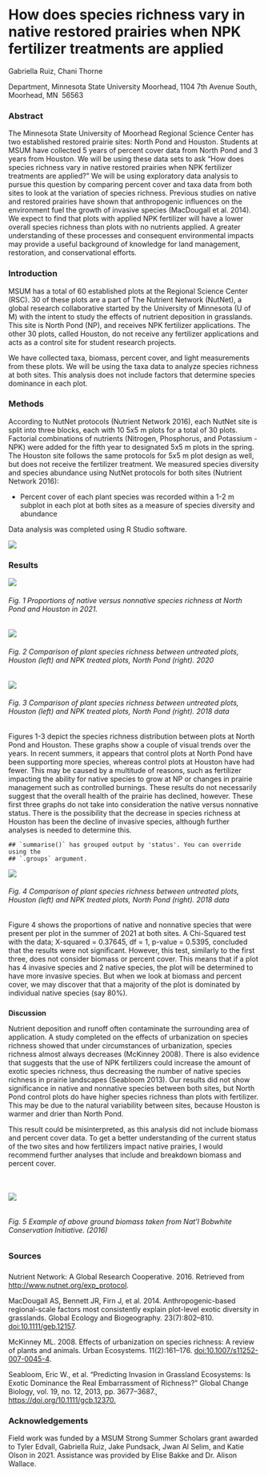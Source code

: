 
# 

# **How does species richness vary in native restored prairies when NPK fertilizer treatments are applied**

Gabriella Ruiz, Chani Thorne

Department, Minnesota State University Moorhead, 1104 7th Avenue South,
Moorhead, MN  56563

### Abstract

The Minnesota State University of Moorhead Regional Science Center has
two established restored prairie sites: North Pond and Houston. Students
at MSUM have collected 5 years of percent cover data from North Pond and
3 years from Houston. We will be using these data sets to ask “How does
species richness vary in native restored prairies when NPK fertilizer
treatments are applied?” We will be using exploratory data analysis to
pursue this question by comparing percent cover and taxa data from both
sites to look at the variation of species richness. Previous studies on
native and restored prairies have shown that anthropogenic influences on
the environment fuel the growth of invasive species (MacDougall et
al. 2014). We expect to find that plots with applied NPK fertilizer will
have a lower overall species richness than plots with no nutrients
applied. A greater understanding of these processes and consequent
environmental impacts may provide a useful background of knowledge for
land management, restoration, and conservational efforts.

### **Introduction**

MSUM has a total of 60 established plots at the Regional Science Center
(RSC). 30 of these plots are a part of The Nutrient Network (NutNet), a
global research collaborative started by the University of Minnesota (U
of M) with the intent to study the effects of nutrient deposition in
grasslands. This site is North Pond (NP), and receives NPK fertilizer
applications. The other 30 plots, called Houston, do not receive any
fertilizer applications and acts as a control site for student research
projects.

We have collected taxa, biomass, percent cover, and light measurements
from these plots. We will be using the taxa data to analyze species
richness at both sites. This analysis does not include factors that
determine species dominance in each plot.

### **Methods**

According to NutNet protocols (Nutrient Network 2016), each NutNet site
is split into three blocks, each with 10 5x5 m plots for a total of 30
plots. Factorial combinations of nutrients (Nitrogen, Phosphorus, and
Potassium - NPK) were added for the fifth year to designated 5x5 m plots
in the spring. The Houston site follows the same protocols for 5x5 m
plot design as well, but does not receive the fertilizer treatment. We
measured species diversity and species abundance using NutNet protocols
for both sites (Nutrient Network 2016):

-   Percent cover of each plant species was recorded within a 1-2 m
    subplot in each plot at both sites as a measure of species diversity
    and abundance

Data analysis was completed using R Studio software. 

![](images/percent%20cover.jpg)

### **Results**

![](SACposter_files/figure-gfm/unnamed-chunk-1-1.png)<!-- -->

###### Fig. 1 Proportions of native versus nonnative species richness at North Pond and Houston in 2021.

![](SACposter_files/figure-gfm/unnamed-chunk-2-1.png)<!-- -->

###### Fig. 2 Comparison of plant species richness between untreated plots, Houston (left) and NPK treated plots, North Pond (right). 2020

![](SACposter_files/figure-gfm/unnamed-chunk-3-1.png)<!-- -->

###### Fig. 3 Comparison of plant species richness between untreated plots, Houston (left) and NPK treated plots, North Pond (right). 2018 data

Figures 1-3 depict the species richness distribution between plots at
North Pond and Houston. These graphs show a couple of visual trends over
the years. In recent summers, it appears that control plots at North
Pond have been supporting more species, whereas control plots at Houston
have had fewer. This may be caused by a multitude of reasons, such as
fertilizer impacting the ability for native species to grow at NP or
changes in prairie management such as controlled burnings. These results
do not necessarily suggest that the overall health of the prairie has
declined, however. These first three graphs do not take into
consideration the native versus nonnative status. There is the
possibility that the decrease in species richness at Houston has been
the decline of invasive species, although further analyses is needed to
determine this.  

    ## `summarise()` has grouped output by 'status'. You can override using the
    ## `.groups` argument.

![](SACposter_files/figure-gfm/unnamed-chunk-4-1.png)<!-- -->

###### Fig. 4 Comparison of plant species richness between untreated plots, Houston (left) and NPK treated plots, North Pond (right). 2018 data

Figure 4 shows the proportions of native and nonnative species that were
present per plot in the summer of 2021 at both sites. A Chi-Squared test
with the data; X-squared = 0.37645, df = 1, p-value = 0.5395, concluded
that the results were not significant. However, this test, similarly to
the first three, does not consider biomass or percent cover. This means
that if a plot has 4 invasive species and 2 native species, the plot
will be determined to have more invasive species. But when we look at
biomass and percent cover, we may discover that that a majority of the
plot is dominated by individual native species (say 80%).

### 

**Discussion**

Nutrient deposition and runoff often contaminate the surrounding area of
application. A study completed on the effects of urbanization on species
richness showed that under circumstances of urbanization, species
richness almost always decreases (McKinney 2008). There is also evidence
that suggests that the use of NPK fertilizers could increase the amount
of exotic species richness, thus decreasing the number of native species
richness in prairie landscapes (Seabloom 2013). Our results did not show
significance in native and nonnative species between both sites, but
North Pond control plots do have higher species richness than plots with
fertilizer. This may be due to the natural variability between sites,
because Houston is warmer and drier than North Pond. 

This result could be misinterpreted, as this analysis did not include
biomass and percent cover data. To get a better understanding of the
current status of the two sites and how fertilizers impact native
prairies, I would recommend further analyses that include and breakdown
biomass and percent cover.

 

###### ![](images/biomass.jpg)

###### Fig. 5 Example of above ground biomass taken from Nat’l Bobwhite Conservation Initiative. (2016)

### **Sources**

### 

Nutrient Network: A Global Research Cooperative. 2016. Retrieved from
<http://www.nutnet.org/exp_protocol>.

MacDougall AS, Bennett JR, Firn J, et al. 2014. Anthropogenic-based
regional-scale factors most consistently explain plot-level exotic
diversity in grasslands. Global Ecology and Biogeography. 23(7):802–810.
<doi:10.1111/geb.12157>.

McKinney ML. 2008. Effects of urbanization on species richness: A review
of plants and animals. Urban Ecosystems. 11(2):161–176.
<doi:10.1007/s11252-007-0045-4>.

Seabloom, Eric W., et al. “Predicting Invasion in Grassland Ecosystems:
Is Exotic Dominance the Real Embarrassment of Richness?” Global Change
Biology, vol. 19, no. 12, 2013, pp. 3677–3687.,
<https://doi.org/10.1111/gcb.12370.>

### **Acknowledgements**

Field work was funded by a MSUM Strong Summer Scholars grant awarded to
Tyler Edvall, Gabriella Ruiz, Jake Pundsack, Jwan Al Selim, and Katie
Olson in 2021. Assistance was provided by Elise Bakke and Dr. Alison
Wallace.
